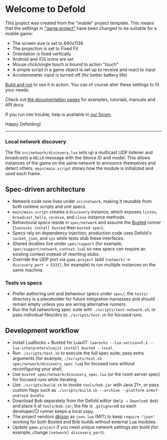 # Welcome to Defold

This project was created from the "mobile" project template. This means that the settings in ["game.project"](defold://open?path=/game.project) have been changed to be suitable for a mobile game:

- The screen size is set to 640x1136
- The projection is set to Fixed Fit
- Orientation is fixed vertically
- Android and iOS icons are set
- Mouse click/single touch is bound to action "touch"
- A simple script in a game object is set up to receive and react to input
- Accelerometer input is turned off (for better battery life)

[Build and run](defold://build) to see it in action. You can of course alter these settings to fit your needs.

Check out [the documentation pages](https://defold.com/learn) for examples, tutorials, manuals and API docs.

If you run into trouble, help is available in [our forum](https://forum.defold.com).

Happy Defolding!

---

### Local network discovery

The file `src/network/discovery.lua` sets up a multicast UDP listener and broadcasts a `HELLO` message with the device ID and model. This allows instances of the game on the same network to announce themselves and detect others. `main/main.script` shows how the module is initialized and used each frame.

## Spec-driven architecture

- Network code now lives under `src/network`, making it reusable from both runtime scripts and unit specs.
- `main/main.script` creates a `Discovery` instance, which exposes `listen`, `broadcast_hello`, `receive`, and `close` instance methods.
- Behavioural specs reside in `spec/network` and assume the [Busted](https://lunarmodules.github.io/busted/) runner (`luarocks install busted` then `busted spec`).
- Specs rely on dependency injection; production code uses Defold's `socket`, `json`, and `sys` while tests stub these interfaces.
- Shared doubles live under `spec/support` (for example, `spec/support/network_context.lua`) so new specs can require an existing context instead of rewriting stubs.
- Override the UDP port via `game.project` (add `[network]` → `discovery_port = 53317`, for example) to run multiple instances on the same machine.

### Tests vs specs

- Prefer authoring unit and behaviour specs under `spec/`; the `tests/` directory is a placeholder for future integration harnesses and should remain empty unless you are wiring alternative runners.
- Run the full networking spec suite with `./scripts/test-network.sh`, or pass individual files/dirs to `./scripts/test.sh` for focused runs.

## Development workflow

- Install LuaRocks + Busted for LuaJIT: `luarocks --lua-version=5.1 --lua-interpreter=luajit install busted --local`.
- Run `./scripts/test.sh` to execute the full spec suite; pass extra arguments (for example, `./scripts/test.sh spec/network/discovery_spec.lua`) for focused runs without reconfiguring your shell.
- Use `busted spec/network/discovery_spec.lua` (or the room server spec) for focused runs while iterating.
- Use `./scripts/build.sh` to invoke `tools/bob.jar` with Java 21+, or pass custom flags such as `./scripts/build.sh --archive --platform armv7-android bundle`.
- Download Bob separately from the Defold editor (`Help → Download Bob`) and place it at `tools/bob.jar`; the file is `.gitignore`d so each developer/CI runner keeps a local copy.
- The project vendors [dkjson](https://github.com/LuaDist/dkjson) as `json.lua` (MIT) to keep `require "json"` working for both Busted and Bob builds without external Lua modules.
- Update `game.project` if you need unique network settings per build (for example, change `[network] discovery_port`).
